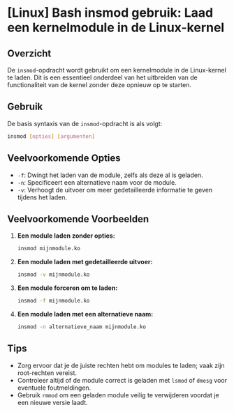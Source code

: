 # [Linux] Bash insmod gebruik: Laad een kernelmodule in de Linux-kernel

## Overzicht
De `insmod`-opdracht wordt gebruikt om een kernelmodule in de Linux-kernel te laden. Dit is een essentieel onderdeel van het uitbreiden van de functionaliteit van de kernel zonder deze opnieuw op te starten.

## Gebruik
De basis syntaxis van de `insmod`-opdracht is als volgt:

```bash
insmod [opties] [argumenten]
```

## Veelvoorkomende Opties
- `-f`: Dwingt het laden van de module, zelfs als deze al is geladen.
- `-n`: Specificeert een alternatieve naam voor de module.
- `-v`: Verhoogt de uitvoer om meer gedetailleerde informatie te geven tijdens het laden.

## Veelvoorkomende Voorbeelden

1. **Een module laden zonder opties:**
   ```bash
   insmod mijnmodule.ko
   ```

2. **Een module laden met gedetailleerde uitvoer:**
   ```bash
   insmod -v mijnmodule.ko
   ```

3. **Een module forceren om te laden:**
   ```bash
   insmod -f mijnmodule.ko
   ```

4. **Een module laden met een alternatieve naam:**
   ```bash
   insmod -n alternatieve_naam mijnmodule.ko
   ```

## Tips
- Zorg ervoor dat je de juiste rechten hebt om modules te laden; vaak zijn root-rechten vereist.
- Controleer altijd of de module correct is geladen met `lsmod` of `dmesg` voor eventuele foutmeldingen.
- Gebruik `rmmod` om een geladen module veilig te verwijderen voordat je een nieuwe versie laadt.